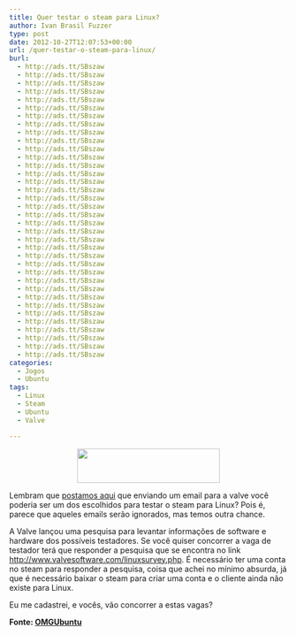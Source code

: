 ```yaml
---
title: Quer testar o steam para Linux?
author: Ivan Brasil Fuzzer
type: post
date: 2012-10-27T12:07:53+00:00
url: /quer-testar-o-steam-para-linux/
burl:
  - http://ads.tt/SBszaw
  - http://ads.tt/SBszaw
  - http://ads.tt/SBszaw
  - http://ads.tt/SBszaw
  - http://ads.tt/SBszaw
  - http://ads.tt/SBszaw
  - http://ads.tt/SBszaw
  - http://ads.tt/SBszaw
  - http://ads.tt/SBszaw
  - http://ads.tt/SBszaw
  - http://ads.tt/SBszaw
  - http://ads.tt/SBszaw
  - http://ads.tt/SBszaw
  - http://ads.tt/SBszaw
  - http://ads.tt/SBszaw
  - http://ads.tt/SBszaw
  - http://ads.tt/SBszaw
  - http://ads.tt/SBszaw
  - http://ads.tt/SBszaw
  - http://ads.tt/SBszaw
  - http://ads.tt/SBszaw
  - http://ads.tt/SBszaw
  - http://ads.tt/SBszaw
  - http://ads.tt/SBszaw
  - http://ads.tt/SBszaw
  - http://ads.tt/SBszaw
  - http://ads.tt/SBszaw
  - http://ads.tt/SBszaw
  - http://ads.tt/SBszaw
  - http://ads.tt/SBszaw
  - http://ads.tt/SBszaw
  - http://ads.tt/SBszaw
  - http://ads.tt/SBszaw
  - http://ads.tt/SBszaw
  - http://ads.tt/SBszaw
  - http://ads.tt/SBszaw
categories:
  - Jogos
  - Ubuntu
tags:
  - Linux
  - Steam
  - Ubuntu
  - Valve

---
```

<p style="text-align: center;">
  <img class="alignnone size-full wp-image-4078" title="steam for linux" src="http://www.ubuntero.com.br/wp-content/uploads/2012/10/Captura-de-tela-de-2012-10-27-100348.png" alt="" width="258" height="62" />
</p>

Lembram que [postamos aqui][1] que enviando um email para a valve você poderia ser um dos escolhidos para testar o steam para Linux? Pois é, parece que aqueles emails serão ignorados, mas temos outra chance.

A Valve lançou uma pesquisa para levantar informações de software e hardware dos possíveis testadores. Se você quiser concorrer a vaga de testador terá que responder a pesquisa que se encontra no link <http://www.valvesoftware.com/linuxsurvey.php>. É necessário ter uma conta no steam para responder a pesquisa, coisa que achei no mínimo absurda, já que é necessário baixar o steam para criar uma conta e o cliente ainda não existe para Linux.

Eu me cadastrei, e vocês, vão concorrer a estas vagas?

**Fonte: [OMGUbuntu][2]**

 [1]: http://www.ubuntero.com.br/2012/09/quer-testar-o-beta-do-steam-para-linux/
 [2]: http://www.omgubuntu.co.uk/2012/10/want-to-test-steam-for-linux-nows-your-chance
